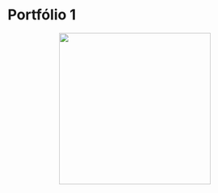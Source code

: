 # Portfólio 1
  
<div align="center">
  <a href="https://charlonekt.github.io/Portfolio-1/">
    <img src="https://github.com/CharloneKT/Portfolio-1/img/Portfolio Numero 1.png" width="300px">
  </a>
</div>

